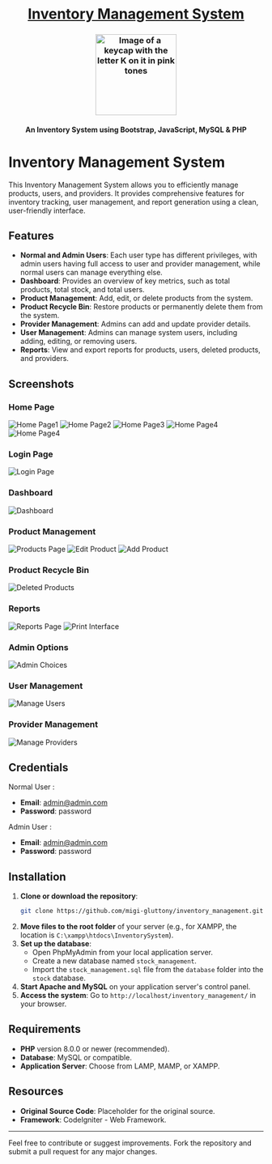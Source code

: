 <h1 align="center"><a href="https://github.com/ronknight/InventorySystem">Inventory Management System</a></h1>

<h3 align="center">
  <img
    alt="Image of a keycap with the letter K on it in pink tones"
    title="Kanata"
    height="160"
    src="design/images/favicon/android-chrome-512x512.png"
  />
</h3>

<h4 align="center">An Inventory System using Bootstrap, JavaScript, MySQL & PHP</h4>

# Inventory Management System

This Inventory Management System allows you to efficiently manage products, users, and providers. It provides comprehensive features for inventory tracking, user management, and report generation using a clean, user-friendly interface.

## Features

- **Normal and Admin Users**: Each user type has different privileges, with admin users having full access to user and provider management, while normal users can manage everything else.
- **Dashboard**: Provides an overview of key metrics, such as total products, total stock, and total users.
- **Product Management**: Add, edit, or delete products from the system.
- **Product Recycle Bin**: Restore products or permanently delete them from the system.
- **Provider Management**: Admins can add and update provider details.
- **User Management**: Admins can manage system users, including adding, editing, or removing users.
- **Reports**: View and export reports for products, users, deleted products, and providers.

## Screenshots

### Home Page
![Home Page1](screenshots/1_page_accueil.jpg)
![Home Page2](screenshots/2_page_accueil.jpg)
![Home Page3](screenshots/3_page_accueil.png)
![Home Page4](screenshots/4_page_accueil.jpg)
![Home Page4](screenshots/5_page_accueil.jpg)

### Login Page
![Login Page](screenshots/6_page_de_connexion.png)


### Dashboard
![Dashboard](screenshots/7_tableau_bord.jpg)

### Product Management
![Products Page](screenshots/8_page_produits.jpg)
![Edit Product](screenshots/9_formulaire_modification.jpg)
![Add Product](screenshots/10_page_ajout_produit.jpg)

### Product Recycle Bin
![Deleted Products](screenshots/11_page_produits_supprimes.jpg)

### Reports
![Reports Page](screenshots/13_page_rapports.jpg)
![Print Interface](screenshots/12_interface_impression.jpg)

### Admin Options
![Admin Choices](screenshots/14_admin_choix.jpg)

### User Management
![Manage Users](screenshots/15_gestion_utilisateurs.jpg)

### Provider Management
![Manage Providers](screenshots/16_gestion_fournisseurs.jpg)


## Credentials

Normal User :

  - **Email**: admin@admin.com
  - **Password**: password

Admin User :

  - **Email**: admin@admin.com
  - **Password**: password

## Installation

1. **Clone or download the repository**:
    ```bash
    git clone https://github.com/migi-gluttony/inventory_management.git
    ```
2. **Move files to the root folder** of your server (e.g., for XAMPP, the location is `C:\xampp\htdocs\InventorySystem`).
3. **Set up the database**:
   - Open PhpMyAdmin from your local application server.
   - Create a new database named `stock_management`.
   - Import the `stock_management.sql` file from the `database` folder into the `stock` database.
4. **Start Apache and MySQL** on your application server's control panel.
5. **Access the system**: Go to `http://localhost/inventory_management/` in your browser.

## Requirements

- **PHP** version 8.0.0 or newer (recommended).
- **Database**: MySQL or compatible.
- **Application Server**: Choose from LAMP, MAMP, or XAMPP.

## Resources

- **Original Source Code**: Placeholder for the original source.
- **Framework**: CodeIgniter - Web Framework.

---

Feel free to contribute or suggest improvements. Fork the repository and submit a pull request for any major changes.
